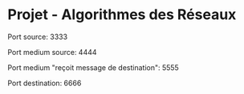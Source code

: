 # Projet - Algorithmes des Réseaux

Port source: 3333

Port medium source: 4444

Port medium "reçoit message de destination": 5555

Port destination: 6666
